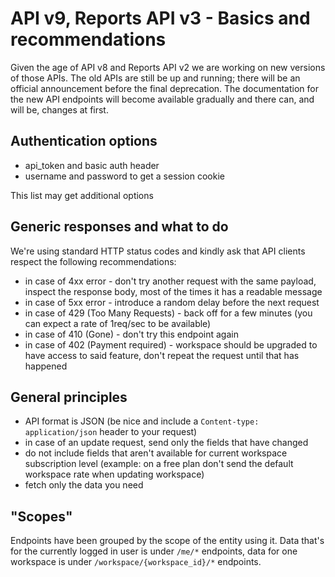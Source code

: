 # API v9, Reports API v3 - Basics and recommendations

Given the age of API v8 and Reports API v2 we are working on new versions of those APIs.
The old APIs are still be up and running; there will be an official announcement before the final deprecation.
The documentation for the new API endpoints will become available gradually and there can, and will be, changes at first.

## Authentication options
 - api_token and basic auth header
 - username and password to get a session cookie
 
This list may get additional options
 
## Generic responses and what to do
We're using standard HTTP status codes and kindly ask that API clients respect the following recommendations:
 - in case of 4xx error - don't try another request with the same payload, inspect the response body, most of the times it has a readable message
 - in case of 5xx error - introduce a random delay before the next request
 - in case of 429 (Too Many Requests) - back off for a few minutes (you can expect a rate of 1req/sec to be available)
 - in case of 410 (Gone) - don't try this endpoint again
 - in case of 402 (Payment required) - workspace should be upgraded to have access to said feature, don't repeat the request until that has happened

## General principles
 - API format is JSON (be nice and include a `Content-type: application/json` header to your request)
 - in case of an update request, send only the fields that have changed
 - do not include fields that aren't available for current workspace subscription level (example: on a free plan don't send the default workspace rate when updating workspace)
 - fetch only the data you need
 
## "Scopes"
Endpoints have been grouped by the scope of the entity using it.
Data that's for the currently logged in user is under `/me/*` endpoints, data for one workspace is under `/workspace/{workspace_id}/*` endpoints.
